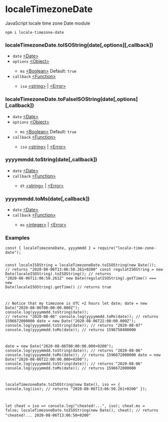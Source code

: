 # localeTimezoneDate
JavaScript locale time zone Date module

<code>npm i locale-timezone-date</code>

<h3>localeTimezoneDate.toISOString(date[,options][,callback])</h3>
<ul>
    <li><code>date</code> <a href="https://developer.mozilla.org/en-US/docs/Web/JavaScript/Reference/Global_Objects/Date">&lt;Date></a></li>
    <li><code>options</code> <a href="https://developer.mozilla.org/en-US/docs/Web/JavaScript/Reference/Global_Objects/Object">&lt;Object&gt;</a></li>
    <ul>
        <li><code>ms</code> <a href="https://developer.mozilla.org/en-US/docs/Web/JavaScript/Data_structures#Boolean_type">&lt;Boolean&gt;</a> Default: <code>true</code></li>
    </ul>
    <li><code>callback</code> <a href="https://developer.mozilla.org/en-US/docs/Web/JavaScript/Reference/Global_Objects/Function">&lt;Function&gt;</a></li>
    <ul>
        <li><code>iso</code> <a href="https://developer.mozilla.org/en-US/docs/Web/JavaScript/Data_structures#String_type">&lt;string&gt;</a> | <a href="https://developer.mozilla.org/en-US/docs/Web/JavaScript/Reference/Global_Objects/Error">&lt;Error&gt;</a></li>
    </ul>
</ul>
<h3>localeTimezoneDate.toFalseISOString(date[,options][,callback])</h3>
<ul>
    <li><code>date</code> <a href="https://developer.mozilla.org/en-US/docs/Web/JavaScript/Reference/Global_Objects/Date">&lt;Date></a></li>
    <li><code>options</code> <a href="https://developer.mozilla.org/en-US/docs/Web/JavaScript/Reference/Global_Objects/Object">&lt;Object&gt;</a></li>
    <ul>
        <li><code>ms</code> <a href="https://developer.mozilla.org/en-US/docs/Web/JavaScript/Data_structures#Boolean_type">&lt;Boolean&gt;</a> Default: <code>true</code></li>
    </ul>
    <li><code>callback</code> <a href="https://developer.mozilla.org/en-US/docs/Web/JavaScript/Reference/Global_Objects/Function">&lt;Function&gt;</a></li>
    <ul>
        <li><code>iso</code> <a href="https://developer.mozilla.org/en-US/docs/Web/JavaScript/Data_structures#String_type">&lt;string&gt;</a> | <a href="https://developer.mozilla.org/en-US/docs/Web/JavaScript/Reference/Global_Objects/Error">&lt;Error&gt;</a></li>
    </ul>
</ul>

<h3>yyyymmdd.toString(date[,callback])</h3>
<ul>
    <li><code>date</code> <a href="https://developer.mozilla.org/en-US/docs/Web/JavaScript/Reference/Global_Objects/Date">&lt;Date></a></li>
    <li><code>callback</code> <a href="https://developer.mozilla.org/en-US/docs/Web/JavaScript/Reference/Global_Objects/Function">&lt;Function&gt;</a></li>
    <ul>
        <li><code>dt</code> <a href="https://developer.mozilla.org/en-US/docs/Web/JavaScript/Data_structures#String_type">&lt;string&gt;</a> | <a href="https://developer.mozilla.org/en-US/docs/Web/JavaScript/Reference/Global_Objects/Error">&lt;Error&gt;</a></li>
    </ul>
</ul>

<h3>yyyymmdd.toMs(date[,callback])</h3>
<ul>
    <li><code>date</code> <a href="https://developer.mozilla.org/en-US/docs/Web/JavaScript/Reference/Global_Objects/Date">&lt;Date></a></li>
    <li><code>callback</code> <a href="https://developer.mozilla.org/en-US/docs/Web/JavaScript/Reference/Global_Objects/Function">&lt;Function&gt;</a></li>
    <ul>
        <li><code>ms</code> <a href="https://developer.mozilla.org/en-US/docs/Web/JavaScript/Data_structures#Number_type">&lt;integer&gt;</a> | <a href="https://developer.mozilla.org/en-US/docs/Web/JavaScript/Reference/Global_Objects/Error">&lt;Error&gt;</a></li>
    </ul>
</ul>

<h3>Examples</h3>
<pre>
<code class="language-javascript">const { localeTimezoneDate, yyyymmdd } = require("locale-time-zone-date");

const localeISOString = localeTimezoneDate.toISOString(new Date());
// returns "2020-08-06T13:06:50.261+0200"
const regulatISOString = new Date(localeISOString).toISOString();
// returns "2020-08-06T11:06:50.261Z"
new Date(regulatISOString).getTime() === new Date(localeISOString).getTime()
// returns true

// Notice that my timezone is UTC +2 hours
let date;
date = new Date("2020-08-06T00:00:00.000Z");
console.log(yyyymmdd.toString(date)); // returns "2020-08-06"
console.log(yyyymmdd.toMs(date));     // returns 1596672000000
date = new Date("2020-08-06T22:00:00.000Z");
console.log(yyyymmdd.toString(date)); // returns "2020-08-07"
console.log(yyyymmdd.toMs(date));     // returns 1596758400000

date = new Date("2020-08-06T00:00:00.000+0200");
console.log(yyyymmdd.toString(date)); // returns "2020-08-06"
console.log(yyyymmdd.toMs(date));     // returns 1596672000000
date = new Date("2020-08-06T22:00:00.000+0200");
console.log(yyyymmdd.toString(date)); // returns "2020-08-06"
console.log(yyyymmdd.toMs(date));     // returns 1596672000000

localeTimezoneDate.toISOString(new Date(), iso => {
    console.log(iso); // returns "2020-08-06T13:06:50.261+0200"
});

let cheat = iso => console.log("cheated!...", iso);
cheat.ms = false;
localeTimezoneDate.toISOString(new Date(), cheat);
// returns "cheated!... 2020-08-06T13:06:50+0200"
</code>
</pre>
